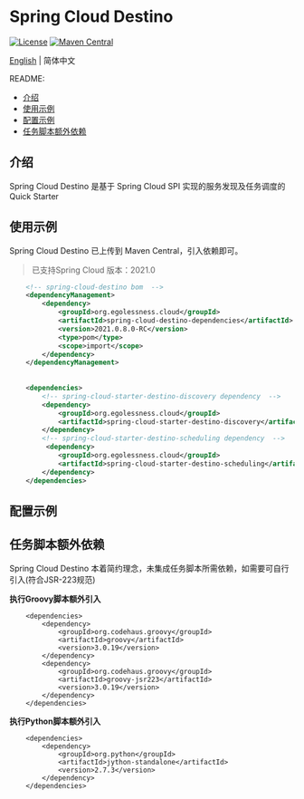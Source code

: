 # Spring Cloud Destino

[![License](https://img.shields.io/badge/license-Apache%202-blue.svg)](https://www.apache.org/licenses/LICENSE-2.0.html)
[![Maven Central](https://img.shields.io/maven-central/v/org.eglessness.cloud/spring-cloud-destino-dependencies.svg?label=Maven%20Central)](https://search.maven.org/search?q=g:org.egolessness.cloud%20AND%20a:spring-cloud-destino-dependencies)

[English](./README.md) | 简体中文

README:

- [介绍](#介绍)
- [使用示例](#使用示例)
- [配置示例](#配置示例)
- [任务脚本额外依赖](#任务脚本额外依赖)

## 介绍

Spring Cloud Destino 是基于 Spring Cloud SPI 实现的服务发现及任务调度的 Quick Starter

## 使用示例

Spring Cloud Destino 已上传到 Maven Central，引入依赖即可。

> 已支持Spring Cloud 版本：2021.0

```` xml  
    <!-- spring-cloud-destino bom  -->
    <dependencyManagement>  
        <dependency>
            <groupId>org.egolessness.cloud</groupId>
            <artifactId>spring-cloud-destino-dependencies</artifactId>
            <version>2021.0.8.0-RC</version>
            <type>pom</type>
            <scope>import</scope>
        </dependency>
    </dependencyManagement>  
                 
    
    <dependencies>
        <!-- spring-cloud-starter-destino-discovery dependency  -->
        <dependency>
            <groupId>org.egolessness.cloud</groupId>
            <artifactId>spring-cloud-starter-destino-discovery</artifactId>
        </dependency>
        <!-- spring-cloud-starter-destino-scheduling dependency  -->
         <dependency>
            <groupId>org.egolessness.cloud</groupId>
            <artifactId>spring-cloud-starter-destino-scheduling</artifactId>
        </dependency>
    </dependencies>
````

## 配置示例

## 任务脚本额外依赖

Spring Cloud Destino 本着简约理念，未集成任务脚本所需依赖，如需要可自行引入(符合JSR-223规范)

**执行Groovy脚本额外引入**
````
    <dependencies>
        <dependency>
            <groupId>org.codehaus.groovy</groupId>
            <artifactId>groovy</artifactId>
            <version>3.0.19</version>
        </dependency>
        <dependency>
            <groupId>org.codehaus.groovy</groupId>
            <artifactId>groovy-jsr223</artifactId>
            <version>3.0.19</version>
        </dependency>
    </dependencies>

````

**执行Python脚本额外引入**
````
    <dependencies>
        <dependency>
            <groupId>org.python</groupId>
            <artifactId>jython-standalone</artifactId>
            <version>2.7.3</version>
        </dependency>
    </dependencies>
````